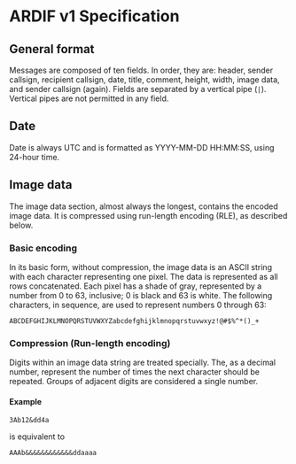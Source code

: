 # ARDIF v1 Specification

## General format
Messages are composed of ten fields. In order, they are: header, sender
callsign, recipient callsign, date, title, comment, height, width, image data,
and sender callsign (again). Fields are separated by a vertical pipe (`|`).
Vertical pipes are not permitted in any field.

## Date
Date is always UTC and is formatted as YYYY-MM-DD HH:MM:SS, using 24-hour
time.

## Image data
The image data section, almost always the longest, contains the encoded image
data. It is compressed using run-length encoding (RLE), as described below.

### Basic encoding
In its basic form, without compression, the image data is an ASCII string
with each character representing one pixel. The data is represented as all
rows concatenated. Each pixel has a shade of gray, represented by a number
from 0 to 63, inclusive; 0 is black and 63 is white. The following characters,
in sequence, are used to represent numbers 0 through 63:

    ABCDEFGHIJKLMNOPQRSTUVWXYZabcdefghijklmnopqrstuvwxyz!@#$%^*()_+

### Compression (Run-length encoding)
Digits within an image data string are treated specially. The, as a decimal
number, represent the number of times the next character should be repeated.
Groups of adjacent digits are considered a single number.

#### Example

    3Ab12&dd4a

is equivalent to

    AAAb&&&&&&&&&&&&ddaaaa
